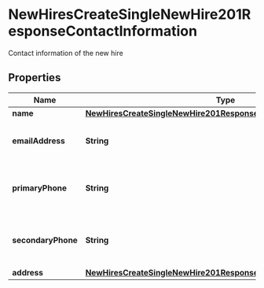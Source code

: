 

# NewHiresCreateSingleNewHire201ResponseContactInformation

Contact information of the new hire

## Properties

| Name | Type | Description | Notes |
|------------ | ------------- | ------------- | -------------|
|**name** | [**NewHiresCreateSingleNewHire201ResponseContactInformationName**](NewHiresCreateSingleNewHire201ResponseContactInformationName.md) |  |  [optional] |
|**emailAddress** | **String** | Email address of the new hire |  [optional] |
|**primaryPhone** | **String** | Primary phone number of the new hire |  [optional] |
|**secondaryPhone** | **String** | Secondary phone number of the new hire |  [optional] |
|**address** | [**NewHiresCreateSingleNewHire201ResponseContactInformationAddress**](NewHiresCreateSingleNewHire201ResponseContactInformationAddress.md) |  |  [optional] |



